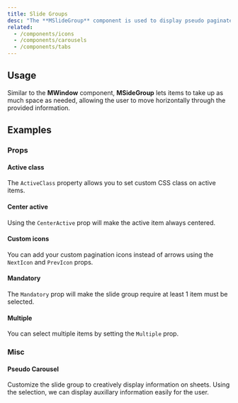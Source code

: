 ```yaml
---
title: Slide Groups
desc: "The **MSlideGroup** component is used to display pseudo paginated information. It uses [MItemGroup](/components/item-groups) at its core and provides a baseline for components such as [MTabs](/components/tabs) and [MChipGroup](/components/chip-groups)."
related:
  - /components/icons
  - /components/carousels
  - /components/tabs
---
```


## Usage

Similar to the **MWindow** component, **MSideGroup** lets items to take up as much space as needed, allowing the user to move horizontally through the provided information.

<slide-groups-usage></slide-groups-usage>

## Examples

### Props

#### Active class

The `ActiveClass` property allows you to set custom CSS class on active items.

<masa-example file="Examples.components.slide_groups.ActiveClass"></masa-example>

#### Center active

Using the `CenterActive` prop will make the active item always centered.

<masa-example file="Examples.components.slide_groups.CenterActive"></masa-example>

#### Custom icons

You can add your custom pagination icons instead of arrows using the `NextIcon` and `PrevIcon` props.

<masa-example file="Examples.components.slide_groups.CustomIcons"></masa-example>

#### Mandatory

The `Mandatory` prop will make the slide group require at least 1 item must be selected.

<masa-example file="Examples.components.slide_groups.Mandatory"></masa-example>

#### Multiple

You can select multiple items by setting the `Multiple` prop.

<masa-example file="Examples.components.slide_groups.Multiple"></masa-example>

### Misc

#### Pseudo Carousel

Customize the slide group to creatively display information on sheets. Using the selection, we can display auxillary information easily for the user.

<masa-example file="Examples.components.slide_groups.PseudoCarousel"></masa-example>
